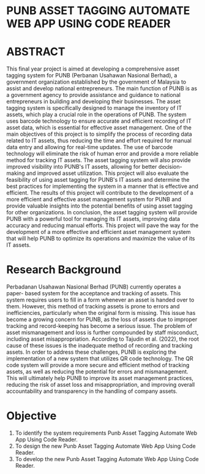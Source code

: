 # PUNB ASSET TAGGING AUTOMATE WEB APP USING CODE READER
# ABSTRACT
This final year project is aimed at developing a comprehensive asset tagging system for PUNB (Perbanan Usahawan Nasional Berhad), a government organization established by the government of Malaysia to assist and develop national entrepreneurs. The main function of PUNB is as a government agency to provide assistance and guidance to national entrepreneurs in building and developing their businesses. The asset tagging system is specifically designed to manage the inventory of IT assets, which play a crucial role in the operations of PUNB. The system uses barcode technology to ensure accurate and efficient recording of IT asset data, which is essential for effective asset management. One of the main objectives of this project is to simplify the process of recording data related to IT assets, thus reducing the time and effort required for manual data entry and allowing for real-time updates. The use of barcode technology will eliminate the risk of human error and provide a more reliable method for tracking IT assets. The asset tagging system will also provide improved visibility into PUNB's IT assets, allowing for better decision-making and improved asset utilization. This project will also evaluate the feasibility of using asset tagging for PUNB's IT assets and determine the best practices for implementing the system in a manner that is effective and efficient. The results of this project will contribute to the development of a more efficient and effective asset management system for PUNB and provide valuable insights into the potential benefits of using asset tagging for other organizations. In conclusion, the asset tagging system will provide PUNB with a powerful tool for managing its IT assets, improving data accuracy and reducing manual efforts. This project will pave the way for the development of a more effective and efficient asset management system that will help PUNB to optimize its operations and maximize the value of its IT assets.

# Research Background
Perbadanan Usahawan Nasional Berhad (PUNB) currently operates a paper- based system for the acceptance and tracking of assets. This system requires users to fill in a form whenever an asset is handed over to them. However, this method of tracking assets is prone to errors and inefficiencies, particularly when the original form is missing. This issue has become a growing concern for PUNB, as the loss of assets due to improper tracking and record-keeping has become a serious issue.
The problem of asset mismanagement and loss is further compounded by staff misconduct, including asset misappropriation. According to Tajudin et al. (2022), the root cause of these issues is the inadequate method of recording and tracking assets. In order to address these challenges, PUNB is exploring the implementation of a new system that utilizes QR code technology.
The QR code system will provide a more secure and efficient method of tracking assets, as well as reducing the potential for errors and mismanagement. This will ultimately help PUNB to improve its asset management practices, reducing the risk of asset loss and misappropriation, and improving overall accountability and transparency in the handling of company assets.

# Objective
1. To identify the system requirements Punb Asset Tagging Automate Web App Using Code Reader.
2. To design the new Punb Asset Tagging Automate Web App Using Code Reader.
3. To develop the new Punb Asset Tagging Automate Web App Using Code Reader.
